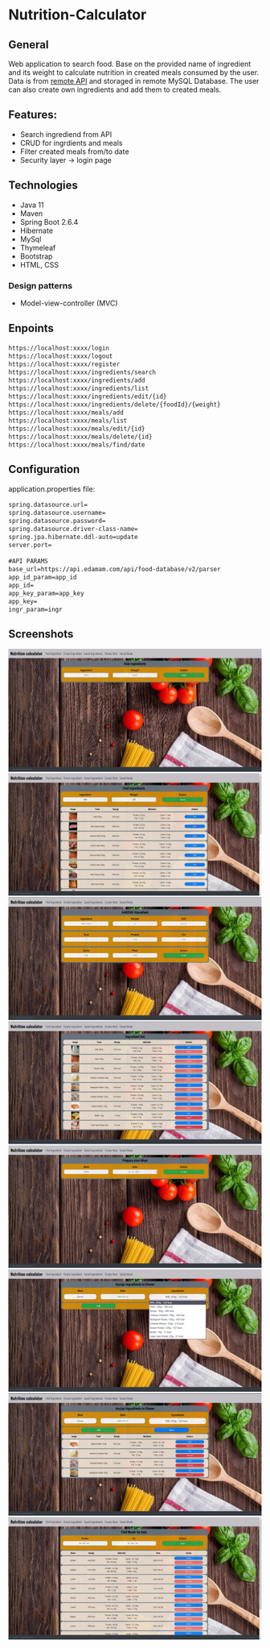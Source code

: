 # Nutrition-Calculator
## General
Web application to search food. Base on the provided name of ingredient and its weight to calculate nutrition in created meals consumed by the user. Data is from [remote API](https://developer.edamam.com/edamam-docs-nutrition-api) and storaged in remote MySQL Database. The user can also create own ingredients and add them to created meals.
## Features:
* Search ingrediend from API
* CRUD for ingrdients and meals
* Filter created meals from/to date
* Security layer -> login page
## Technologies
* Java 11
* Maven
* Spring Boot 2.6.4
* Hibernate
* MySql
* Thymeleaf
* Bootstrap
* HTML, CSS
### Design patterns
* Model-view-controller (MVC)
## Enpoints
```
https://localhost:xxxx/login
https://localhost:xxxx/logout
https://localhost:xxxx/register
https://localhost:xxxx/ingredients/search
https://localhost:xxxx/ingredients/add
https://localhost:xxxx/ingredients/list
https://localhost:xxxx/ingredients/edit/{id}
https://localhost:xxxx/ingredients/delete/{foodId}/{weight}
https://localhost:xxxx/meals/add
https://localhost:xxxx/meals/list
https://localhost:xxxx/meals/edit/{id}
https://localhost:xxxx/meals/delete/{id}
https://localhost:xxxx/meals/find/date

```
## Configuration
application.properties file:
```
spring.datasource.url=
spring.datasource.username=
spring.datasource.password=
spring.datasource.driver-class-name=
spring.jpa.hibernate.ddl-auto=update
server.port=

#API PARAMS
base_url=https://api.edamam.com/api/food-database/v2/parser
app_id_param=app_id
app_id=
app_key_param=app_key
app_key=
ingr_param=ingr
```
## Screenshots
![alt text](https://github.com/PawelKwidzinski/Nutrition-Calculator-app/blob/master/screens/1_ingredients.png)
![alt text](https://github.com/PawelKwidzinski/Nutrition-Calculator-app/blob/master/screens/2_founded_ingredients.png)
![alt text](https://github.com/PawelKwidzinski/Nutrition-Calculator-app/blob/master/screens/3_add_ingredient.png)
![alt text](https://github.com/PawelKwidzinski/Nutrition-Calculator-app/blob/master/screens/4_saved_ingredients.png)
![alt text](https://github.com/PawelKwidzinski/Nutrition-Calculator-app/blob/master/screens/5_create_meal.png)
![alt text](https://github.com/PawelKwidzinski/Nutrition-Calculator-app/blob/master/screens/6_assign_to_meal.png)
![alt text](https://github.com/PawelKwidzinski/Nutrition-Calculator-app/blob/master/screens/7_meal.png)
![alt text](https://github.com/PawelKwidzinski/Nutrition-Calculator-app/blob/master/screens/8_saved_meals.png)
